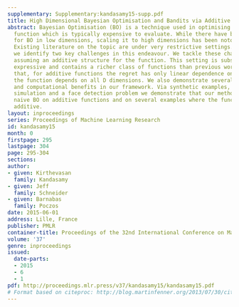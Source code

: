```yaml
---
supplementary: Supplementary:kandasamy15-supp.pdf
title: High Dimensional Bayesian Optimisation and Bandits via Additive Models
abstract: Bayesian Optimisation (BO) is a technique used in optimising a D-dimensional
  function which is typically expensive to evaluate. While there have been many successes
  for BO in low dimensions, scaling it to high dimensions has been notoriously difficult.
  Existing literature on the topic are under very restrictive settings. In this paper,
  we identify two key challenges in this endeavour. We tackle these challenges by
  assuming an additive structure for the function. This setting is substantially more
  expressive and contains a richer class of functions than previous work. We prove
  that, for additive functions the regret has only linear dependence on D even though
  the function depends on all D dimensions. We also demonstrate several other statistical
  and computational benefits in our framework. Via synthetic examples, a scientific
  simulation and a face detection problem we demonstrate that our method outperforms
  naive BO on additive functions and on several examples where the function is not
  additive.
layout: inproceedings
series: Proceedings of Machine Learning Research
id: kandasamy15
month: 0
firstpage: 295
lastpage: 304
page: 295-304
sections: 
author:
- given: Kirthevasan
  family: Kandasamy
- given: Jeff
  family: Schneider
- given: Barnabas
  family: Poczos
date: 2015-06-01
address: Lille, France
publisher: PMLR
container-title: Proceedings of the 32nd International Conference on Machine Learning
volume: '37'
genre: inproceedings
issued:
  date-parts:
  - 2015
  - 6
  - 1
pdf: http://proceedings.mlr.press/v37/kandasamy15/kandasamy15.pdf
# Format based on citeproc: http://blog.martinfenner.org/2013/07/30/citeproc-yaml-for-bibliographies/
---
```

